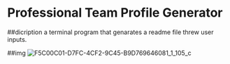 # Professional Team Profile Generator 

##dicription
a terminal program that genarates a readme file threw user inputs.

##img
![F5C00C01-D7FC-4CF2-9C45-B9D769646081_1_105_c](https://user-images.githubusercontent.com/110582217/195493289-d88c7fea-9466-48ae-a0e5-42d9505c8b45.jpeg)
